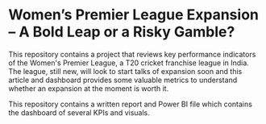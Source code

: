 # Women’s Premier League Expansion – A Bold Leap or a Risky Gamble?

This repository contains a project that reviews key performance indicators of the Women's Premier League, a T20 cricket franchise league in India. The league, still new, will look to start talks of expansion soon and this article and dashboard provides some valuable metrics to understand whether an expansion at the moment is worth it. 

This repository contains a written report and Power BI file which contains the dashboard of several KPIs and visuals.

